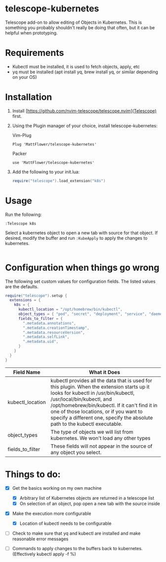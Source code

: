 # telescope-kubernetes
Telescope add-on to allow editing of Objects in Kubernetes.  This is something you probably shouldn't really be doing that often, but it can be helpful when prototyping.

# Requirements
* Kubectl must be installed, it is used to fetch objects, apply, etc
* yq must be installed (apt install yq, brew install yq, or similar depending on your OS)


# Installation
1. Install [https://github.com/nvim-telescope/telescope.nvim](Telescope) first.
2. Using the Plugin manager of your choice, install telescope-kubernetes:

    Vim-Plug
    ```
    Plug 'MattFlower/telescope-kubernetes'
    ```

    Packer
    ```
    use 'MattFlower/telescope-kubernetes'
    ```
3. Add the following to your init.lua:
    ```lua
    require("telescope").load_extension("k8s") 
    ```
    
# Usage
Run the following:
```
:Telescope k8s
```

Select a kubernetes object to open a new tab with source for that object.  If desired, modify the buffer and run ```:KubeApply``` to apply the changes to kubernetes.
```
```


# Configuration when things go wrong

The following set custom values for configuration fields.  The listed values are the defaults.
```lua
require("telescope").setup {
  extensions = {
    k8s = {
      kubectl_location = "/opt/homebrew/bin/kubectl",
      object_types = { "pod", "secret", "deployment", "service", "daemonset", "replicaset", "statefulset", "persistentvolume", "persistentvolumeclaim" },
      fields_to_filter = { 
        ".metadata.annotations",
        ".metadata.creationTimestamp",
        ".metadata.resourceVersion",
        ".metadata.selfLink",
        ".metadata.uid",
      }
    }
  }
}
```

| Field Name       | What it Does |
| ---------------- | ------------ |
| kubectl_location | kubectl provides all the data that is used for this plugin.  When the extension starts up it looks for kubectl in /usr/bin/kubectl, /usr/local/bin/kubectl, and /opt/homebrew/bin/kubectl.  If it can't find it in one of those locations, or if you want to specify a different one, specify the absolute path to the kubectl executable. |
| object_types     | The type of objects we will list from kubernetes.  We won't load any other types |
| fields_to_filter | These fields will not appear in the source of any object you select. |


# Things to do:

- [X] Get the basics working on my own machine
  - [X] Arbitrary list of Kubernetes objects are returned in a telescope list
  - [X] On selection of an object, pop open a new tab with the source inside
- [X] Make the execution more configurable
  - [X] Location of kubectl needs to be configurable
- [ ] Check to make sure that yq and kubectl are installed and make reasonable error messages
- [ ] Commands to apply changes to the buffers back to kubernetes.  (Effectively kubectl apply -f %)

